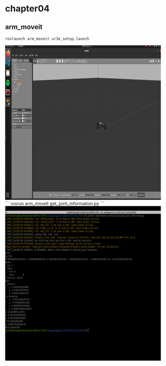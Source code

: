 # chapter04
## arm_moveit
```
roslaunch arm_moveit ur3e_setup.launch
```
<div style="text-align: center;">
<img src="chapter04/img/image_1.jpg" width="800" height="500">
</div>
```
rosrun arm_moveit get_joint_information.py
```
<div style="text-align: center;">
<img src="chapter04/img/image_2.jpg" width="800" height="500" center="true">
</div>